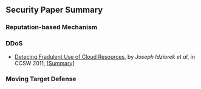 Security Paper Summary
---

### Reputation-based Mechanism


### DDoS
- [Detecing Fradulent Use of Cloud Resources](http://dl.acm.org/citation.cfm?id=2046676), by *Joseph Idziorek et al*, in CCSW 2011, [[Summary]]()

### Moving Target Defense
